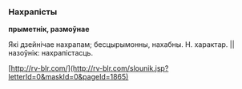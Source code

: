 ### Нахрапісты
**прыметнік, размоўнае**

Які дзейнічае нахрапам; бесцырымонны, нахабны. Н. характар. || назоўнік: нахрапістасць.

<a rel="author">[http://rv-blr.com/](http://rv-blr.com/slounik.jsp?letterId=0&maskId=0&pageId=1865)</a>
